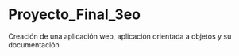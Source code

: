# Proyecto_Final_3eo
Creación de una aplicación web, aplicación orientada a objetos y su documentación 
